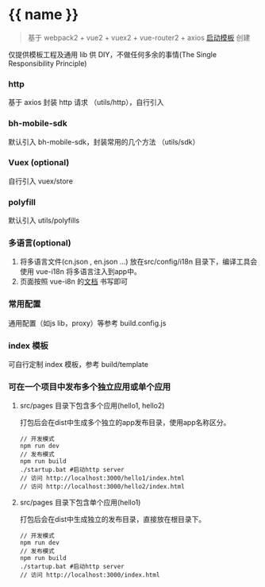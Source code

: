 # {{ name }}

> 基于 webpack2 + vue2 + vuex2 + vue-router2 + axios [启动模板](https://github.com/lkiarest/webpack/tree/cpdaily) 创建

仅提供模板工程及通用 lib 供 DIY，不做任何多余的事情(The Single Responsibility Principle)

### http
基于 axios 封装 http 请求 （utils/http），自行引入

### bh-mobile-sdk
默认引入 bh-mobile-sdk，封装常用的几个方法 （utils/sdk）

### Vuex (optional)
自行引入 vuex/store

### polyfill
默认引入 utils/polyfills

### 多语言(optional)

1. 将多语言文件(cn.json , en.json ...) 放在src/config/i18n 目录下，编译工具会使用 vue-i18n 将多语言注入到app中。
1. 页面按照 vue-i8n 的[文档](https://github.com/kazupon/vue-i18n) 书写即可

### 常用配置
通用配置（如js lib，proxy）等参考 build.config.js

### index 模板
可自行定制 index 模板，参考 build/template

### 可在一个项目中发布多个独立应用或单个应用

1. src/pages 目录下包含多个应用(hello1, hello2)

    打包后会在dist中生成多个独立的app发布目录，使用app名称区分。

    ```
    // 开发模式
    npm run dev
    // 发布模式
    npm run build
    ./startup.bat #启动http server
    // 访问 http://localhost:3000/hello1/index.html
    // 访问 http://localhost:3000/hello2/index.html
    ```

1. src/pages 目录下包含单个应用(hello1)

    打包后会在dist中生成独立的发布目录，直接放在根目录下。
    ```
    // 开发模式
    npm run dev
    // 发布模式
    npm run build
    ./startup.bat #启动http server
    // 访问 http://localhost:3000/index.html
    ```
